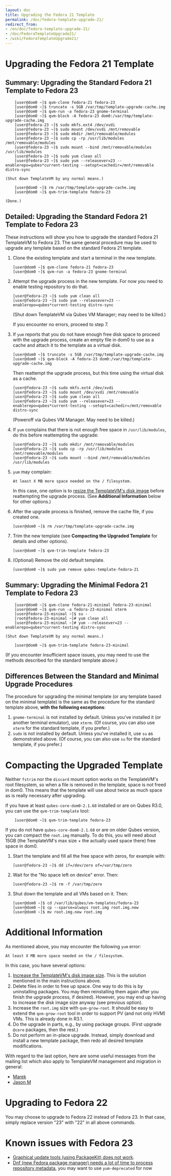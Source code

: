 ```yaml
---
layout: doc
title: Upgrading the Fedora 21 Template
permalink: /doc/fedora-template-upgrade-21/
redirect_from:
- /en/doc/fedora-template-upgrade-21/
- /doc/FedoraTemplateUpgrade21/
- /wiki/FedoraTemplateUpgrade21/
---
```


Upgrading the Fedora 21 Template
================================

Summary: Upgrading the Standard Fedora 21 Template to Fedora 23
---------------------------------------------------------------

        [user@dom0 ~]$ qvm-clone fedora-21 fedora-23
        [user@dom0 ~]$ truncate -s 5GB /var/tmp/template-upgrade-cache.img
        [user@dom0 ~]$ qvm-run -a fedora-23 gnome-terminal
        [user@dom0 ~]$ qvm-block -A fedora-23 dom0:/var/tmp/template-upgrade-cache.img
        [user@fedora-23 ~]$ sudo mkfs.ext4 /dev/xvdi
        [user@fedora-23 ~]$ sudo mount /dev/xvdi /mnt/removable
        [user@fedora-23 ~]$ sudo mkdir /mnt/removable/modules 
        [user@fedora-23 ~]$ sudo cp -rp /usr/lib/modules /mnt/removable/modules
        [user@fedora-23 ~]$ sudo mount --bind /mnt/removable/modules /usr/lib/modules
        [user@fedora-23 ~]$ sudo yum clean all
        [user@fedora-23 ~]$ sudo yum --releasever=23 --enablerepo=qubes*current-testing --setopt=cachedir=/mnt/removable distro-sync

    (Shut down TemplateVM by any normal means.)

        [user@dom0 ~]$ rm /var/tmp/template-upgrade-cache.img
        [user@dom0 ~]$ qvm-trim-template fedora-23

    (Done.)

Detailed: Upgrading the Standard Fedora 21 Template to Fedora 23
----------------------------------------------------------------

These instructions will show you how to upgrade the standard Fedora 21
TemplateVM to Fedora 23. The same general procedure may be used to upgrade any
template based on the standard Fedora 21 template.

 1. Clone the existing template and start a terminal in the new template.

        [user@dom0 ~]$ qvm-clone fedora-21 fedora-23
        [user@dom0 ~]$ qvm-run -a fedora-23 gnome-terminal

 2. Attempt the upgrade process in the new template. For now you need to enable testing repository to do that.

        [user@fedora-23 ~]$ sudo yum clean all
        [user@fedora-23 ~]$ sudo yum --releasever=23 --enablerepo=qubes*current-testing distro-sync

    (Shut down TemplateVM via Qubes VM Manager; may need to be killed.)

    If you encounter no errors, proceed to step 7.

 3. If `yum` reports that you do not have enough free disk space to proceed with
    the upgrade process, create an empty file in dom0 to use as a cache and
    attach it to the template as a virtual disk.

        [user@dom0 ~]$ truncate -s 5GB /var/tmp/template-upgrade-cache.img
        [user@dom0 ~]$ qvm-block -A fedora-23 dom0:/var/tmp/template-upgrade-cache.img

    Then reattempt the upgrade process, but this time using the virtual disk as
    a cache.

        [user@fedora-23 ~]$ sudo mkfs.ext4 /dev/xvdi
        [user@fedora-23 ~]$ sudo mount /dev/xvdi /mnt/removable
        [user@fedora-23 ~]$ sudo yum clean all
        [user@fedora-23 ~]$ sudo yum --releasever=23 --enablerepo=qubes*current-testing --setopt=cachedir=/mnt/removable distro-sync

    (Poweroff via Qubes VM Manager. May need to be killed.)

 4. If `yum` complains that there is not enough free space in `/usr/lib/modules`,
    do this before reattempting the upgrade:

        [user@fedora-23 ~]$ sudo mkdir /mnt/removable/modules 
        [user@fedora-23 ~]$ sudo cp -rp /usr/lib/modules /mnt/removable/modules
        [user@fedora-23 ~]$ sudo mount --bind /mnt/removable/modules /usr/lib/modules

 5. `yum` may complain:

        At least X MB more space needed on the / filesystem.

    In this case, one option is to [resize the TemplateVM's disk
    image](/doc/ResizeDiskImage/) before reattempting the upgrade process. 
    (See **Additional Information** below for other options.)

 6. After the upgrade process is finished, remove the cache file, if you
    created one.

        [user@dom0 ~]$ rm /var/tmp/template-upgrade-cache.img

 7. Trim the new template (see **Compacting the Upgraded Template** for details
    and other options).

        [user@dom0 ~]$ qvm-trim-template fedora-23

 8. (Optional) Remove the old default template.

        [user@dom0 ~]$ sudo yum remove qubes-template-fedora-21


Summary: Upgrading the Minimal Fedora 21 Template to Fedora 23
--------------------------------------------------------------

        [user@dom0 ~]$ qvm-clone fedora-21-minimal fedora-23-minimal
        [user@dom0 ~]$ qvm-run -a fedora-23-minimal xterm
        [user@fedora-23-minimal ~]$ su -
        [root@fedora-23-minimal ~]# yum clean all
        [user@fedora-23-minimal ~]# yum --releasever=23 --enablerepo=qubes*current-testing distro-sync

    (Shut down TemplateVM by any normal means.)

        [user@dom0 ~]$ qvm-trim-template fedora-23-minimal

(If you encounter insufficient space issues, you may need to use the methods
described for the standard template above.)


Differences Between the Standard and Minimal Upgrade Procedures
---------------------------------------------------------------

The procedure for upgrading the minimal template (or any template based on the
minimal template) is the same as the procedure for the standard template above,
**with the following exceptions**:

 1. `gnome-terminal` is not installed by default. Unless you've installed it
    (or another terminal emulator), use `xterm`. (Of course, you can also use
    `xterm` for the standard template, if you prefer.)
 2. `sudo` is not installed by default. Unless you've installed it, use `su` as
    demonstrated above. (Of course, you can also use `su` for the standard
    template, if you prefer.)


Compacting the Upgraded Template
================================

Neither `fstrim` nor the `discard` mount option works on the TemplateVM's root
filesystem, so when a file is removed in the template, space is not freed in
dom0. This means that the template will use about twice as much space as is
really necessary after upgrading.

If you have at least `qubes-core-dom0-2.1.68` installed or are on Qubes R3.0,
you can use the `qvm-trim-template` tool:

        [user@dom0 ~]$ qvm-trim-template fedora-23

If you do not have `qubes-core-dom0-2.1.68` or are on older Qubes version, you can
compact the `root.img` manually. To do this, you will need about 15GB (the
TemplateVM's max size + the actually used space there) free space in dom0.

 1. Start the template and fill all the free space with zeros, for example
    with:

        [user@fedora-23 ~]$ dd if=/dev/zero of=/var/tmp/zero

 2. Wait for the "No space left on device" error. Then:

        [user@fedora-23 ~]$ rm -f /var/tmp/zero

 3. Shut down the template and all VMs based on it. Then:

        [user@dom0 ~]$ cd /var/lib/qubes/vm-templates/fedora-23
        [user@dom0 ~]$ cp --sparse=always root.img root.img.new
        [user@dom0 ~]$ mv root.img.new root.img


Additional Information
======================

As mentioned above, you may encounter the following `yum` error:

    At least X MB more space needed on the / filesystem.

In this case, you have several options:

 1. [Increase the TemplateVM's disk image size](/doc/resize-disk-image/).
    This is the solution mentioned in the main instructions above.
 2. Delete files in order to free up space. One way to do this is by
    uninstalling packages. You may then reinstalling them again after you
    finish the upgrade process, if desired). However, you may end up having to
    increase the disk image size anyway (see previous option).
 3. Increase the `root.img` size with `qvm-grow-root`. It should be easy to
    extend the `qvm-grow-root` tool in order to support PV (and not only HVM)
    VMs. This is already done in R3.1.
 4. Do the upgrade in parts, e.g., by using package groups. (First upgrade
    `@core` packages, then the rest.)
 5. Do not perform an in-place upgrade. Instead, simply download and install a
    new template package, then redo all desired template modifications.

With regard to the last option, here are some useful messages from the mailing
list which also apply to TemplateVM management and migration in general:

 * [Marek](https://groups.google.com/d/msg/qubes-users/mCXkxlACILQ/dS1jbLRP9n8J)
 * [Jason M](https://groups.google.com/d/msg/qubes-users/mCXkxlACILQ/5PxDfI-RKAsJ)

Upgrading to Fedora 22
======================

You may choose to upgrade to Fedora 22 instead of Fedora 23. In that case,
simply replace version "23" with "22" in all above commands.

Known issues with Fedora 23
===========================

* [Graphical update tools (using PackageKit) does not work](https://github.com/QubesOS/qubes-issues/issues/982).
* [Dnf (new Fedora package manager) needs a lot of time to process repository metadata](https://bugzilla.redhat.com/show_bug.cgi?id=1227014), you may want to use `yum-deprecated` for now
